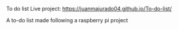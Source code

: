 To do list
Live project: https://juanmajurado04.github.io/To-do-list/

A to-do list made following a raspberry pi project
